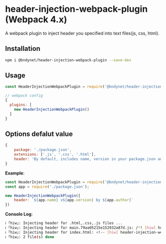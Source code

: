 # header-injection-webpack-plugin (Webpack 4.x)

A webpack plugin to inject header you specified into text files(js, css, html).

## Installation

```bash
npm i @bndynet/header-injection-webpack-plugin --save-dev
```

## Usage

```javascript
const HeaderInjectionWebpackPlugin = require('@bndynet/header-injection-webpack-plugin');

// webpack config
{
  plugins: [
    new HeaderInjectionWebpackPlugin()
  ]
}
```

## Options defalut value

```javascript
{
    package: './package.json',
    extensions: ['.js', '.css', '.html'],
    header: 'By default, includes name, version in your package.json and built time',  
}
```

**Example**:

```javascript
const HeaderInjectionWebpackPlugin = require('@bndynet/header-injection-webpack-plugin');
const app = require('./package.json');

new HeaderInjectionWebpackPlugin({
    header: `${app.name} v${app.version} by ${app.author}`
})
```

**Console Log**:

```bash
ℹ ｢hiw｣: Injecting header for .html,.css,.js files ...
ℹ ｢hiw｣: Injecting header for main.79aa05215e152932a87d.js: /*! [hiw] header-injection-webpack-plugin / 1.0.0 / 2018-12-02T09:18:53.917Z */
ℹ ｢hiw｣: Injecting header for index.html: <!-- [hiw] header-injection-webpack-plugin / 1.0.0 / 2018-12-02T09:18:53.917Z -->
ℹ ｢hiw｣: 2 file(s) done
```